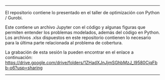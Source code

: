 ------
El repositorio contiene lo presentado en el taller de optimización con Python / Gurobi.


Este contiene un archivo Jupyter con el código y algunas figuras que permiten entender los problemas modelados, además del código en Python.
Los archivos .xlsx dispuestos en este repositorio contienen lo necesario para la última parte relacionada al problema de cobertura.

La grabación de esta sesión la pueden encontrar en el enlace a continuación:
https://drive.google.com/drive/folders/1ZHadXJnJjmSGhbMzJ_I9580CjqFbb-o6?usp=sharing

-----
